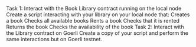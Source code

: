 Task 1: Interact with the Book Library contract running on the local node
    Create a script interacting with your library on your local node that:
        Creates a book
        Checks all available books
        Rents a book
        Checks that it is rented
        Returns the book
        Checks the availability of the book
Task 2: Interact with the Library contract on Goerli
    Create a copy of your script and perform the same interactions but on Goerli testnet.